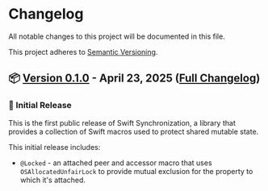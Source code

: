 # Changelog

All notable changes to this project will be documented in this file. 

This project adheres to [Semantic Versioning](https://semver.org).

## 📦 [Version 0.1.0](https://github.com/fetch-rewards/swift-synchronization/releases/tag/0.1.0) - April 23, 2025 ([Full Changelog](https://github.com/fetch-rewards/swift-synchronization/commits/0.1.0))

### 🚀 Initial Release

This is the first public release of Swift Synchronization, a library that provides a collection of Swift macros used to protect shared mutable state.

This initial release includes:

- `@Locked` - an attached peer and accessor macro that uses `OSAllocatedUnfairLock` to provide mutual exclusion for the property to which it's attached.
